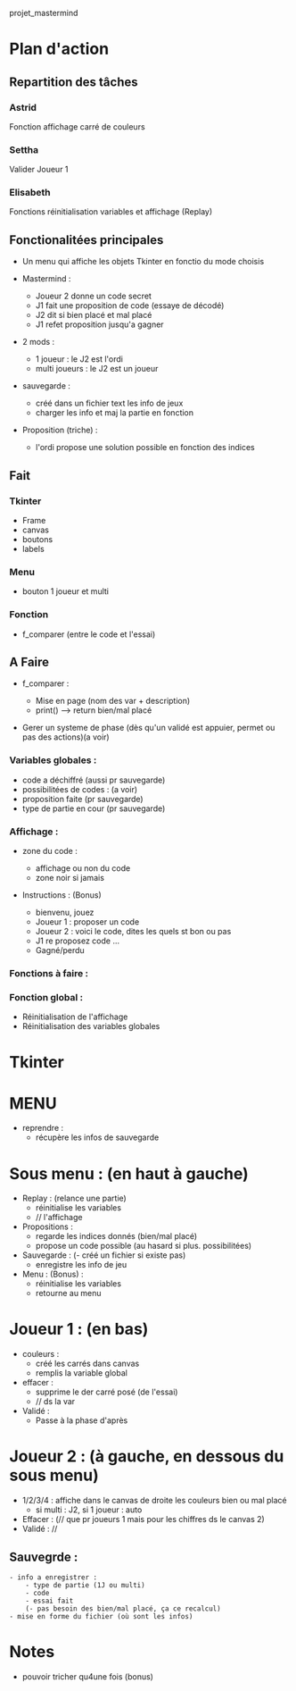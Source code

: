 projet_mastermind

# Plan d'action

## Repartition des tâches

### Astrid

Fonction affichage carré de couleurs

### Settha

Valider Joueur 1

### Elisabeth

Fonctions réinitialisation variables et affichage (Replay)

## Fonctionalitées principales

- Un menu qui affiche les objets Tkinter en fonctio du mode choisis
- Mastermind :
    - Joueur 2 donne un code secret
    - J1 fait une proposition de code (essaye de décodé)
    - J2 dit si bien placé et mal placé
    - J1 refet proposition jusqu'a gagner
- 2 mods :
    - 1 joueur : le J2 est l'ordi 
    - multi joueurs : le J2 est un joueur

- sauvegarde :
    - créé dans un fichier text les info de jeux
    - charger les info et maj la partie en fonction
- Proposition (triche) :
    - l'ordi propose une solution possible en fonction des indices


## Fait
### Tkinter
- Frame
- canvas
- boutons
- labels

### Menu
- bouton 1 joueur et multi

### Fonction

- f_comparer (entre le code et l'essai)

## A Faire

- f_comparer :
    - Mise en page (nom des var + description)
    - print() --> return bien/mal placé

- Gerer un systeme de phase (dès qu'un validé est appuier, permet ou pas des actions)(a voir)

### Variables globales :

- code a déchiffré (aussi pr sauvegarde)
- possibilitées de codes : (a voir)
- proposition faite (pr sauvegarde)
- type de partie en cour (pr sauvegarde)

### Affichage :

- zone du code :
    - affichage ou non du code
    - zone noir si jamais

- Instructions : (Bonus)
    - bienvenu, jouez
    - Joueur 1 : proposer un code
    - Joueur 2 : voici le code, dites les quels st bon ou pas
    - J1 re proposez code
    ...
    - Gagné/perdu

### Fonctions à faire :

### Fonction global :

- Réinitialisation de l'affichage
- Réinitialisation des variables globales

# Tkinter

# MENU
- reprendre :
    - récupère les infos de sauvegarde

# Sous menu : (en haut à gauche)
- Replay : (relance une partie)
    - réinitialise les variables
    - // l'affichage
- Propositions :
    - regarde les indices donnés (bien/mal placé)
    - propose un code possible (au hasard si plus. possibilitées)
- Sauvegarde :
    (- créé un fichier si existe pas)
    - enregistre les info de jeu
- Menu : (Bonus) :
    - réinitialise les variables
    - retourne au menu

# Joueur 1 : (en bas)
- couleurs :
    - créé les carrés dans canvas
    - remplis la variable global
- effacer :
    - supprime le der carré posé (de l'essai)
    - // ds la var
- Validé :
    - Passe à la phase d'après

# Joueur 2 : (à gauche, en dessous du sous menu)
- 1/2/3/4 : affiche dans le canvas de droite les couleurs bien ou mal placé
    - si multi : J2, si 1 joueur : auto
- Effacer : (// que pr joueurs 1 mais pour les chiffres ds le canvas 2)
- Validé : //

## Sauvegrde :
    - info a enregistrer :
        - type de partie (1J ou multi)
        - code
        - essai fait
        (- pas besoin des bien/mal placé, ça ce recalcul)
    - mise en forme du fichier (où sont les infos)


# Notes
- pouvoir tricher qu4une fois (bonus)